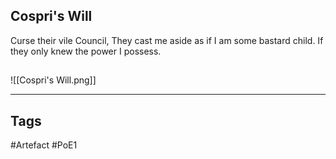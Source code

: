 ## Cospri's Will
Curse their vile Council,
They cast me aside as if I am some bastard child.
If they only knew the power I possess.
##
![[Cospri's Will.png]]

---
## Tags
#Artefact
#PoE1